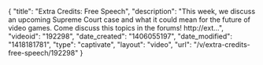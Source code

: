 {
    "title": "Extra Credits: Free Speech",
    "description": "This week, we discuss an upcoming Supreme Court case and what it could mean for the future of video games. Come discuss this topics in the forums! http:\/\/ext...",
    "videoid": "192298",
    "date_created": "1406055197",
    "date_modified": "1418181781",
    "type": "captivate",
    "layout": "video",
    "url": "\/v\/extra-credits-free-speech\/192298"
}